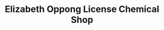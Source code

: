 ---
title: "Elizabeth Oppong License Chemical Shop"
url: /accra/elizabeth-oppong-license-chemical-shop/
shop: Drogerie
---